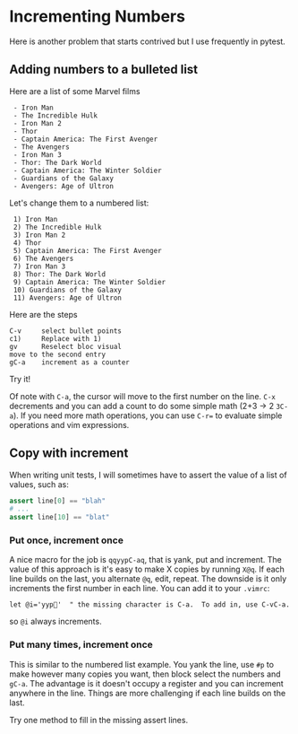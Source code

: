 # Incrementing Numbers

Here is another problem that starts contrived but I use frequently in pytest.

## Adding numbers to a bulleted list
Here are a list of some Marvel films
```
 - Iron Man
 - The Incredible Hulk
 - Iron Man 2
 - Thor
 - Captain America: The First Avenger
 - The Avengers
 - Iron Man 3
 - Thor: The Dark World
 - Captain America: The Winter Soldier
 - Guardians of the Galaxy
 - Avengers: Age of Ultron
```

Let's change them to a numbered list:
```
 1) Iron Man
 2) The Incredible Hulk
 3) Iron Man 2
 4) Thor
 5) Captain America: The First Avenger
 6) The Avengers
 7) Iron Man 3
 8) Thor: The Dark World
 9) Captain America: The Winter Soldier
 10) Guardians of the Galaxy
 11) Avengers: Age of Ultron
```

Here are the steps
```
C-v     select bullet points
c1)     Replace with 1)
gv      Reselect bloc visual
move to the second entry
gC-a    increment as a counter
```
Try it!

Of note with `C-a`, the cursor will move to the first number on the line. `C-x`
decrements and you can add a count to do some simple math (2+3 -> 2 `3C-a`).
If you need more math operations, you can use `C-r=` to evaluate simple operations
and vim expressions.

## Copy with increment
When writing unit tests, I will sometimes have to assert the value of a list
of values, such as:
```python
assert line[0] == "blah"
# ...
assert line[10] == "blat"
```

### Put once, increment once
A nice macro for the job is `qqyypC-aq`, that is yank, put and increment.
The value of this approach is it's easy to make X copies by running `X@q`.
If each line builds on the last, you alternate `@q`, edit, repeat.  The downside
is it only increments the first number in each line.
You can add it to your `.vimrc`:
```vim
let @i='yyp'  " the missing character is C-a.  To add in, use C-vC-a.
```
so `@i` always increments.

### Put many times, increment once
This is similar to the numbered list example.  You yank the line, use `#p` to
make however many copies you want, then block select the numbers and `gC-a`.
The advantage is it doesn't occupy a register and you can increment anywhere
in the line.  Things are more challenging if each line builds on the last.

Try one method to fill in the missing assert lines.

